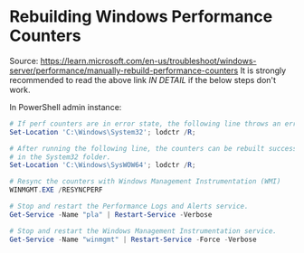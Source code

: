 # Rebuilding Windows Performance Counters

Source: https://learn.microsoft.com/en-us/troubleshoot/windows-server/performance/manually-rebuild-performance-counters
It is strongly recommended to read the above link _IN DETAIL_ if the below steps don't work.

In PowerShell admin instance:

```PowerShell
# If perf counters are in error state, the following line throws an error
Set-Location 'C:\Windows\System32'; lodctr /R;

# After running the following line, the counters can be rebuilt successfully
# in the System32 folder.
Set-Location 'C:\Windows\SysWOW64'; lodctr /R;

# Resync the counters with Windows Management Instrumentation (WMI)
WINMGMT.EXE /RESYNCPERF

# Stop and restart the Performance Logs and Alerts service.
Get-Service -Name "pla" | Restart-Service -Verbose

# Stop and restart the Windows Management Instrumentation service.
Get-Service -Name "winmgmt" | Restart-Service -Force -Verbose
```
